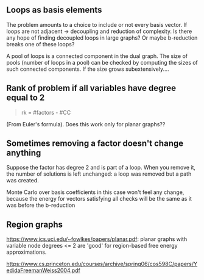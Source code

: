 ## Loops as basis elements
The problem amounts to a choice to include or not every basis vector.
If loops are not adjacent -> decoupling and reduction of complexity.
Is there any hope of finding decoupled loops in large graphs?
Or maybe b-reduction breaks one of these loops?

A pool of loops is a connected component in the dual graph. 
The size of pools (number of loops in a pool) can be checked by computing the sizes of such connected components.
If the size grows subextensively....


## Rank of problem if all variables have degree equal to 2
> rk = #factors - #CC

(From Euler's formula). Does this work only for planar graphs??

## Sometimes removing a factor doesn't change anything
Suppose the factor has degree 2 and is part of a loop. 
When you remove it, the number of solutions is left unchanged: a loop was removed but a path was created.

Monte Carlo over basis coefficients in this case won't feel any change, because the energy for vectors satisfying all checks will be the same as it was before the b-reduction

## Region graphs
https://www.ics.uci.edu/~fowlkes/papers/planar.pdf: planar graphs with variable node degrees <= 2 are 'good' for region-based free energy approximations.

https://www.cs.princeton.edu/courses/archive/spring06/cos598C/papers/YedidaFreemanWeiss2004.pdf